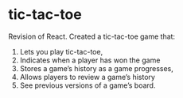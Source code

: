 # tic-tac-toe
Revision of React. 
Created a tic-tac-toe game that:  
1. Lets you play tic-tac-toe,
2. Indicates when a player has won the game
3. Stores a game’s history as a game progresses,
4. Allows players to review a game’s history
5. See previous versions of a game’s board.
